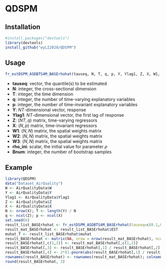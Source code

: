 # QDSPM

## Installation

```R
#install.packages("devtools")
library(devtools)
install_github("wyLI2020/QDSPM")
```

## Usage

```R
fr_estDSPM_ASDBTS4M_BASErhohat(tauseq, N, T, q, p, Y, Ylag1, Z, X, W1, W2, W3, rho_ini, Bnum)
```

- **tauseq**:  vector, the quantile(s) to be estimated
- **N**: integer, the cross-sectional dimension
- **T**: integer, the time dimension
- **q**: integer, the number of time-varying explanatory variables
- **p**: integer, the number of time-invariant explanatory variables
- **Y**:  $NT$​-dimensional vector, response
- **Ylag1**:  $NT$-dimensional vector, the first lag of response
- **Z**:  $(NT, q)$ matrix, time-varying regressors
- **X**:  $(N, p)$ matrix, time-invariant regressors
- **W1**:  $(N, N)$ matrix, the spatial weights matrix
- **W2**:  $(N, N)$ matrix, the spatial weights matrix
- **W3**:  $(N, N)$ matrix, the spatial weights matrix
- **rho_ini**:  scalar, the initial value for parameter $\rho$ 
- **Bnum**:  integer, the number of bootstrap samples

## Example

```R
library(QDSPM)
data("Dataset_AirQuality")
W <- AirQualityData$W
Y <- AirQualityData$Y
Ylag1 <- AirQualityData$Ylag1
Z <- AirQualityData$Z
X <- AirQualityData$X
N <- nrow(X); T <- length(Y) / N
q <- ncol(Z); p <- ncol(X)
set.seed(6)
result_list_BASErhohat <- fr_estDSPM_ASDBTS4M_BASErhohat(tauseq=c(0.1,0.25,0.75,0.9), N, T, q, p, Y, Ylag1, Z, X, W, W, W, rho_ini=0.5, Bnum=1000)
result_mat_BASErhohat <- result_list_BASErhohat$EST
muhat_T <- result_list_BASErhohat$muhat
result_BASErhohat <- matrix(NA, nrow = nrow(result_mat_BASErhohat), ncol = 4)
result_BASErhohat[,c(1,2)] <- result_mat_BASErhohat[,c(1,2)]
result_BASErhohat[,3] <- result_BASErhohat[,1] / result_BASErhohat[,2]
result_BASErhohat[,4] <- 2*(1-pnorm(abs(result_BASErhohat[,1] / result_BASErhohat[,2])))
rownames(result_BASErhohat) <- rownames(result_mat_BASErhohat); colnames(result_BASErhohat) <- c("est", "ASD", "z", "p-value")
round(result_BASErhohat, 3)
```


